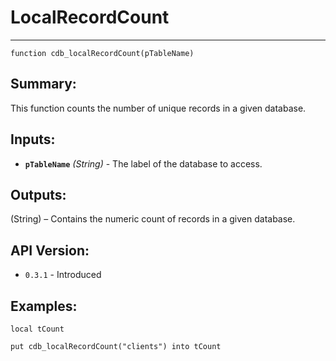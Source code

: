 # LocalRecordCount
---
```
function cdb_localRecordCount(pTableName)
```
## Summary:
This function counts the number of unique records in a given database.

## Inputs:
* **`pTableName`** *(String)* - The label of the database to access.

## Outputs:
(String) – Contains the numeric count of records in a given database.

## API Version:
* `0.3.1` - Introduced

## Examples:
```
local tCount

put cdb_localRecordCount("clients") into tCount
```